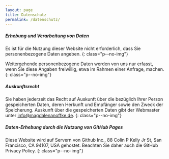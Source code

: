 ```yaml
---
layout: page
title: Datenschutz
permalink: /datenschutz/
---
```


##### Erhebung und Verarbeitung von Daten
Es ist für die Nutzung dieser Website nicht erforderlich, dass Sie personenbezogene Daten angeben.
{: class="p--no-img"}

Weitergehende personenbezogene Daten werden von uns nur erfasst, wenn Sie diese Angaben freiwillig, etwa im Rahmen einer Anfrage, machen.
{: class="p--no-img"}

##### Auskunftsrecht
Sie haben jederzeit das Recht auf Auskunft über die bezüglich Ihrer Person gespeicherten Daten, deren Herkunft und Empfänger sowie den Zweck der Speicherung. Auskunft über die gespeicherten Daten gibt der Webmaster unter info@magdalenanoffke.de.
{: class="p--no-img"}

##### Daten-Erhebung durch die Nutzung von GitHub Pages
Diese Website wird auf Servern von Github Inc., 88 Colin P Kelly Jr St, San Francisco, CA 94107, USA gehostet. Beachten Sie daher auch die GitHub Privacy Policy.
{: class="p--no-img"}

